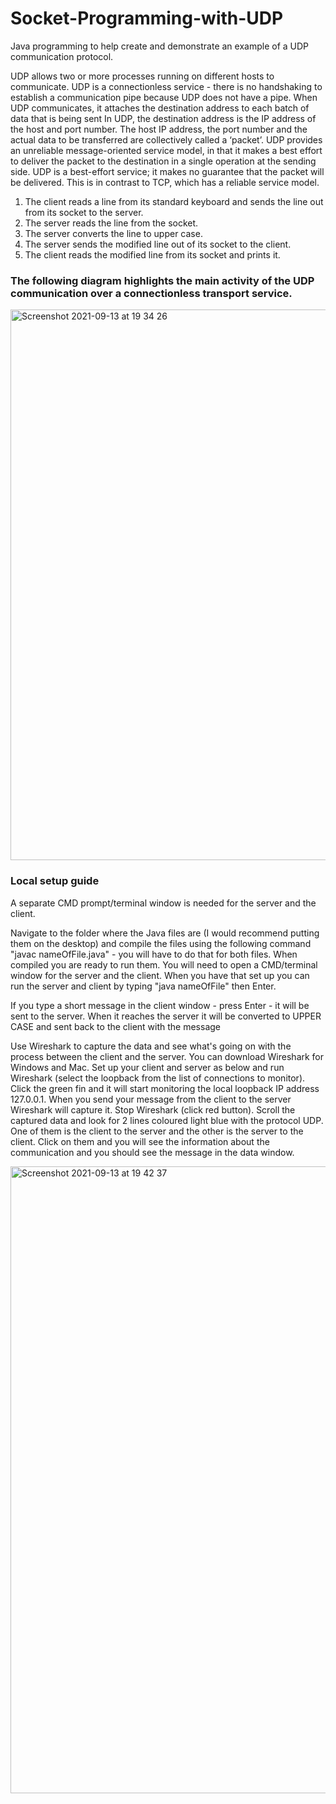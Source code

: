 # Socket-Programming-with-UDP

Java programming to help create and demonstrate an example of a UDP communication protocol. 

UDP allows two or more processes running on different hosts to communicate. UDP is a connectionless service - there is no handshaking to establish a communication pipe because UDP does not have a pipe. When UDP communicates, it attaches the destination address to each batch of data that is being sent  In UDP, the destination address is the IP address of the host and port number.  The host IP address, the port number and the actual data to be transferred are collectively called a ‘packet’. UDP provides an unreliable message-oriented service model, in that it makes a best effort to deliver the packet to the destination in a single operation at the sending side. UDP is a best-effort service; it makes no guarantee that the packet will be delivered. This is in contrast to TCP, which has a reliable service model.

1. The client reads a line from its standard keyboard and sends the line out from its socket to the server.
2. The server reads the line from the socket.
3. The server converts the line to upper case.
4. The server sends the modified line out of its socket to the client.
5. The client reads the modified line from its socket and prints it.

### The following diagram highlights the main activity of the UDP communication over a connectionless transport service.

<img width="881" alt="Screenshot 2021-09-13 at 19 34 26" src="https://user-images.githubusercontent.com/58150120/133138000-09cffede-299f-4e05-8e60-16cc67c26776.png">

### Local setup guide

A separate CMD prompt/terminal window is needed for the server and the client. 

Navigate to the folder where the Java files are (I would recommend putting them on the desktop) and compile the files using the following command "javac nameOfFile.java" - you will have to do that for both files. When compiled you are ready to run them. You will need to open a CMD/terminal window for the server and the client. When you have that set up you can run the server and client by typing "java nameOfFile" then Enter.

If you type a short message in the client window  - press Enter - it will be sent to the server. When it reaches the server it will be converted to UPPER CASE and sent back to the client with the message

Use Wireshark to capture the data and see what's going on with the process between the client and the server. You can download Wireshark for Windows and Mac. Set up your client and server as below and run Wireshark (select the loopback from the list of connections to monitor). Click the green fin and it will start monitoring the local loopback IP address 127.0.0.1. When you send your message from the client to the server Wireshark will capture it. Stop Wireshark (click red button). Scroll the captured data and look for 2 lines coloured light blue with the protocol UDP. One of them is the client to the server and the other is the server to the client. Click on them and you will see the information about the communication and you should see the message in the data window.

<img width="1003" alt="Screenshot 2021-09-13 at 19 42 37" src="https://user-images.githubusercontent.com/58150120/133139098-2e0c9fb4-a46b-47b1-87be-7e77f910631c.png">


